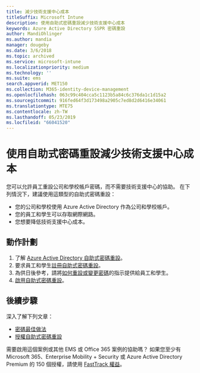 ```yaml
---
title: 減少技術支援中心成本
titleSuffix: Microsoft Intune
description: 使用自助式密碼重設減少技術支援中心成本
keywords: Azure Active Directory SSPR 密碼重設
author: MandiOhlinger
ms.author: mandia
manager: dougeby
ms.date: 3/6/2018
ms.topic: archived
ms.service: microsoft-intune
ms.localizationpriority: medium
ms.technology: ''
ms.suite: ems
search.appverid: MET150
ms.collection: M365-identity-device-management
ms.openlocfilehash: 063c99c404cca5c1123b5a84c6c376da1c1d15a2
ms.sourcegitcommit: 916fed64f3d173498a2905c7ed8d2d6416e34061
ms.translationtype: MTE75
ms.contentlocale: zh-TW
ms.lasthandoff: 05/23/2019
ms.locfileid: "66041520"
---
```

# <a name="reduce-help-desk-costs-with-self-service-password-reset"></a>使用自助式密碼重設減少技術支援中心成本

您可以允許員工重設公司和學校帳戶密碼，而不需要技術支援中心的協助。 在下列情況下，建議使用這類型的自助式密碼重設：
* 您的公司和學校使用 Azure Active Directory 作為公司和學校帳戶。
* 您的員工和學生可以存取網際網路。
* 您想要降低技術支援中心成本。

## <a name="action-plan"></a>動作計劃

1. 了解 [Azure Active Directory 自助式密碼重設](https://docs.microsoft.com/azure/active-directory/active-directory-passwords-overview)。 
2. 要求員工和學生[註冊自助式密碼重設](https://docs.microsoft.com/azure/active-directory/active-directory-passwords-reset-register)。
3. 為供日後參考，請將[如何重設或變更密碼](https://docs.microsoft.com/azure/active-directory/active-directory-passwords-update-your-own-password)的指示提供給員工和學生。
4. [啟用自助式密碼重設](https://docs.microsoft.com/azure/active-directory/active-directory-passwords-getting-started)。

## <a name="next-steps"></a>後續步驟

深入了解下列文章：
* [密碼最佳做法](https://docs.microsoft.com/azure/active-directory/active-directory-secure-passwords) 
* [授權自助式密碼重設](https://docs.microsoft.com/azure/active-directory/active-directory-secure-passwords)

需要啟用這個案例或其他 EMS 或 Office 365 案例的協助嗎？ 如果您至少有 Microsoft 365、Enterprise Mobility + Security 或 Azure Active Directory Premium 的 150 個授權，請使用 [FastTrack 權益](https://docs.microsoft.com/enterprise-mobility-security/solutions/enterprise-mobility-fasttrack-program)。
